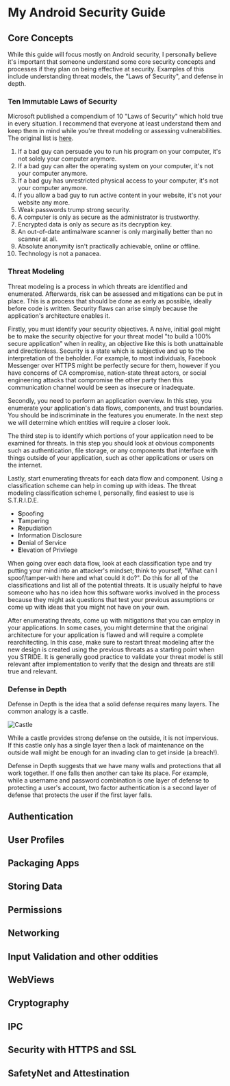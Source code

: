 # My Android Security Guide

## Core Concepts
While this guide will focus mostly on Android security, I personally believe it's important that someone understand some core security concepts and processes if they plan on being effective at security. Examples of this include understanding threat models, the "Laws of Security", and defense in depth.

### Ten Immutable Laws of Security
Microsoft published a compendium of 10 "Laws of Security" which hold true in every situation. I recommend that everyone at least understand them and keep them in mind while you're threat modeling or assessing vulnerabilities. The original list is [here](https://technet.microsoft.com/en-us/library/hh278941.aspx).

1. If a bad guy can persuade you to run his program on your computer, it's not solely your computer anymore.
2. If a bad guy can alter the operating system on your computer, it's not your computer anymore.
3. If a bad guy has unrestricted physical access to your computer, it's not your computer anymore.
4. If you allow a bad guy to run active content in your website, it's not your website any more.
5. Weak passwords trump strong security.
6. A computer is only as secure as the administrator is trustworthy.
7. Encrypted data is only as secure as its decryption key.
8. An out-of-date antimalware scanner is only marginally better than no scanner at all.
9. Absolute anonymity isn't practically achievable, online or offline.
10. Technology is not a panacea.

### Threat Modeling
Threat modeling is a process in which threats are identified and enumerated. Afterwards, risk can be assessed and mitigations can be put in place. This is a process that should be done as early as possible, ideally before code is written. Security flaws can arise simply because the application's architecture enables it. 

Firstly, you must identify your security objectives. A naive, initial goal might be to make the security objective for your threat model "to build a 100% secure application" when in reality, an objective like this is both unattainable and directionless. Security is a state which is subjective and up to the interpretation of the beholder. For example, to most individuals, Facebook Messenger over HTTPS might be perfectly secure for them, however if you have concerns of CA compromise, nation-state threat actors, or social engineering attacks that compromise the other party then this communication channel would be seen as insecure or inadequate.

Secondly, you need to perform an application overview. In this step, you enumerate your application's data flows, components, and trust boundaries. You should be indiscriminate in the features you enumerate. In the next step we will determine which entities will require a closer look.

The third step is to identify which portions of your application need to be examined for threats. In this step you should look at obvious components such as authentication, file storage, or any components that interface with things outside of your application, such as other applications or users on the internet.

Lastly, start enumerating threats for each data flow and component. Using a classification scheme can help in coming up with ideas. The threat modeling classification scheme I, personally, find easiest to use is S.T.R.I.D.E.

* **S**poofing
* **T**ampering
* **R**epudiation
* **I**nformation Disclosure
* **D**enial of Service
* **E**levation of Privilege

When going over each data flow, look at each classification type and try putting your mind into an attacker's mindset; think to yourself, "What can I spoof/tamper-with here and what could it do?". Do this for all of the classifications and list all of the potential threats. It is usually helpful to have someone who has no idea how this software works involved in the process because they might ask questions that test your previous assumptions or come up with ideas that you might not have on your own.

After enumerating threats, come up with mitigations that you can employ in your applications. In some cases, you might determine that the original architecture for your application is flawed and will require a complete rearchitecting. In this case, make sure to restart threat modeling after the new design is created using the previous threats as a starting point when you STRIDE. It is generally good practice to validate your threat model is still relevant after implementation to verify that the design and threats are still true and relevant.

### Defense in Depth

Defense in Depth is the idea that a solid defense requires many layers. The common analogy is a castle.

![Castle](http://blog.trendmicro.com/trendlabs-security-intelligence/files/2013/02/understanding_apt2.png "Defense in Depth castle as viewed from sky")

While a castle provides strong defense on the outside, it is not impervious. If this castle only has a single layer then a lack of maintenance on the outside wall might be enough for an invading clan to get inside (a breach!). 

Defense in Depth suggests that we have many walls and protections that all work together. If one falls then another can take its place. For example, while a username and password combination is one layer of defense to protecting a user's account, two factor authentication is a second layer of defense that protects the user if the first layer falls. 

## Authentication

## User Profiles

## Packaging Apps

## Storing Data

## Permissions

## Networking

## Input Validation and other oddities

## WebViews

## Cryptography

## IPC

## Security with HTTPS and SSL

## SafetyNet and Attestination